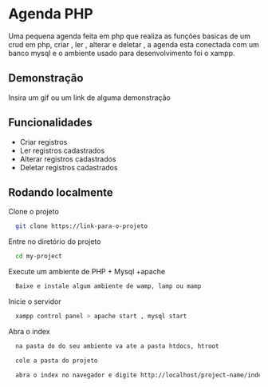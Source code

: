 

# Agenda PHP

Uma pequena agenda feita em php que realiza as funções basicas de um crud em php, criar , ler , alterar e deletar , a agenda esta conectada com um banco mysql e o ambiente usado para desenvolvimento foi o xampp.


## Demonstração

Insira um gif ou um link de alguma demonstração


## Funcionalidades

- Criar registros
- Ler registros cadastrados
- Alterar registros cadastrados
- Deletar registros cadastrados


## Rodando localmente

Clone o projeto

```bash
  git clone https://link-para-o-projeto
```

Entre no diretório do projeto

```bash
  cd my-project
```

Execute um ambiente de PHP + Mysql +apache

```bash
  Baixe e instale algum ambiente de wamp, lamp ou mamp
```

Inicie o servidor

```bash
  xampp control panel > apache start , mysql start
```

Abra o index

```bash
  na pasta do do seu ambiente va ate a pasta htdocs, htroot  
```
```bash
  cole a pasta do projeto
```

```bash
  abra o index no navegador e digite http://localhost/project-name/index.php
```